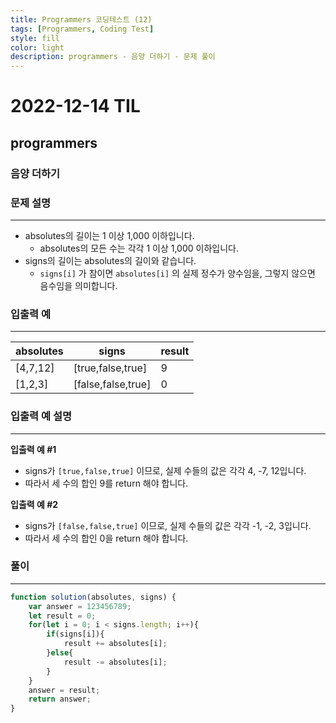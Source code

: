 ```yaml
---
title: Programmers 코딩테스트 (12)
tags: [Programmers, Coding Test]
style: fill
color: light
description: programmers - 음양 더하기 - 문제 풀이
---
```

# 2022-12-14 TIL

## programmers

### 음양 더하기

### **문제 설명**

---

- absolutes의 길이는 1 이상 1,000 이하입니다.
    - absolutes의 모든 수는 각각 1 이상 1,000 이하입니다.
- signs의 길이는 absolutes의 길이와 같습니다.
    - `signs[i]` 가 참이면 `absolutes[i]` 의 실제 정수가 양수임을, 그렇지 않으면 음수임을 의미합니다.

### 입출력 예

---

| absolutes | signs | result |
| --- | --- | --- |
| [4,7,12] | [true,false,true] | 9 |
| [1,2,3] | [false,false,true] | 0 |

### 입출력 예 설명

---

**입출력 예 #1**

- signs가 `[true,false,true]` 이므로, 실제 수들의 값은 각각 4, -7, 12입니다.
- 따라서 세 수의 합인 9를 return 해야 합니다.

**입출력 예 #2**

- signs가 `[false,false,true]` 이므로, 실제 수들의 값은 각각 -1, -2, 3입니다.
- 따라서 세 수의 합인 0을 return 해야 합니다.

### 풀이

---

```jsx
function solution(absolutes, signs) {
    var answer = 123456789;
    let result = 0;
    for(let i = 0; i < signs.length; i++){
        if(signs[i]){
            result += absolutes[i];
        }else{
            result -= absolutes[i];
        }
    }
    answer = result;
    return answer;
}
```
